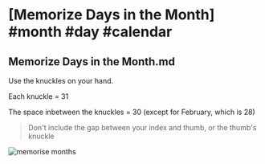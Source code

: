 # [Memorize Days in the Month] #month #day #calendar

## Memorize Days in the Month.md

Use the knuckles on your hand.

Each knuckle = 31

The space inbetween the knuckles = 30 (except for February, which is 28)

> Don't include the gap between your index and thumb, or the thumb's knuckle

![memorise months](https://user-images.githubusercontent.com/180050/41415593-d785926c-6fe0-11e8-8299-1e54e84a1522.png)

